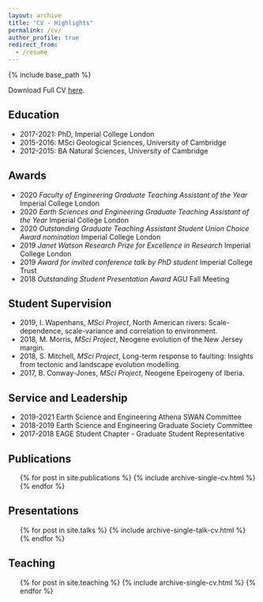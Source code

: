 ```yaml
---
layout: archive
title: "CV - Highlights"
permalink: /cv/
author_profile: true
redirect_from:
  - /resume
---
```


{% include base_path %}

Download Full CV [here](/files/VMF_academic_cv.pdf).

## Education

* 2017-2021: PhD, Imperial College London 
* 2015-2016: MSci Geological Sciences, University of Cambridge
* 2012-2015: BA Natural Sciences, University of Cambridge

## Awards

* 2020 _Faculty of Engineering Graduate Teaching Assistant of the Year_ Imperial College London
* 2020 _Earth Sciences and Engineering Graduate Teaching Assistant of the Year_ Imperial College London
* 2020 _Outstanding Graduate Teaching Assistant Student Union Choice Award nomination_ Imperial College London
* 2019 _Janet Watson Research Prize for Excellence in Research_ Imperial College London
* 2019 _Award for invited conference talk by PhD student_ Imperial College Trust
* 2018 _Outstanding Student Presentation Award_ AGU Fall Meeting

## Student Supervision

* 2019, I. Wapenhans, _MSci Project_, North American rivers: Scale-dependence, scale-variance and correlation to environment.
* 2018, M. Morris, _MSci Project_, Neogene evolution of the New Jersey margin.
* 2018, S. Mitchell,  _MSci Project_, Long-term response to faulting: Insights from tectonic and landscape evolution modelling.
* 2017, B. Conway-Jones, _MSci Project_, Neogene Epeirogeny of Iberia.

## Service and Leadership

* 2019-2021 Earth Science and Engineering Athena SWAN Committee
* 2018-2019 Earth Science and Engineering Graduate Society Committee
* 2017-2018 EAGE Student Chapter - Graduate Student Representative

## Publications

  <ul>{% for post in site.publications %}
    {% include archive-single-cv.html %}
  {% endfor %}</ul>
  
## Presentations

  <ul>{% for post in site.talks %}
    {% include archive-single-talk-cv.html %}
  {% endfor %}</ul>
  
## Teaching

  <ul>{% for post in site.teaching %}
    {% include archive-single-cv.html %}
  {% endfor %}</ul>
  